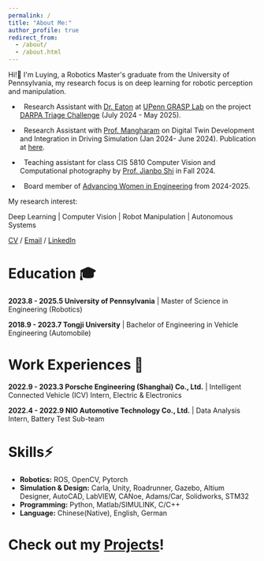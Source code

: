 ```yaml
---
permalink: /
title: "About Me:"
author_profile: true
redirect_from: 
  - /about/
  - /about.html
---
```


Hi!👋 I'm Luying, a Robotics Master's graduate from the University of Pennsylvania, my research focus is on deep learning for robotic perception and manipulation.

- &nbsp; Research Assistant with [Dr. Eaton](https://www.seas.upenn.edu/~eeaton/) at [UPenn GRASP Lab](https://www.grasp.upenn.edu/) on the project [DARPA Triage Challenge](https://triagechallenge.darpa.mil/) (July 2024 - May 2025). 

- &nbsp; Research Assistant with [Prof. Mangharam](https://www.seas.upenn.edu/~rahulm/) on Digital Twin Development and Integration in Driving Simulation (Jan 2024- June 2024). Publication at [here](https://uknowledge.uky.edu/ktc_present/43/).

- &nbsp; Teaching assistant for class CIS 5810 Computer Vision and Computational photography by [Prof. Jianbo Shi](https://www.cis.upenn.edu/~jshi/) in Fall 2024.

- &nbsp; Board member of [Advancing Women in Engineering](https://awe.seas.upenn.edu/) from 2024-2025.
  
My research interest:

Deep Learning | Computer Vision | Robot Manipulation | Autonomous Systems

[CV](https://drive.google.com/file/d/1ETPaV8Yx1eQQLyjIMagtmqCd-wC7Sq9C/view?usp=sharing) / [Email](mailto:luyingz@seas.upenn.edu) / [LinkedIn](https://www.linkedin.com/in/luying-zhang-977a47267/)

# Education 🎓

**2023.8 - 2025.5 University of Pennsylvania** | Master of Science in Engineering (Robotics)

**2018.9 - 2023.7 Tongji University** | Bachelor of Engineering in Vehicle Engineering (Automobile)

# Work Experiences 💼

**2022.9 - 2023.3 Porsche Engineering (Shanghai) Co., Ltd.** | Intelligent Connected Vehicle (ICV) Intern, Electric & Electronics

**2022.4 - 2022.9 NIO Automotive Technology Co., Ltd.** | Data Analysis Intern, Battery Test Sub-team

# Skills⚡

-  **Robotics:** ROS, OpenCV, Pytorch
-  **Simulation & Design:** Carla, Unity, Roadrunner, Gazebo, Altium Designer, AutoCAD, LabVIEW, CANoe, Adams/Car, Solidworks, STM32
-  **Programming:** Python, Matlab/SIMULINK, C/C++
-  **Language:** Chinese(Native), English, German

# Check out my [Projects](https://auroraz116.github.io/projects/)!


